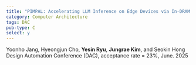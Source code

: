 ```yaml
---
title: "PIMPAL: Accelerating LLM Inference on Edge Devices via In-DRAM Arithmetic Lookup"
category: Computer Architecture
tags: DAC
pub-type: C
select: y
---
```


Yoonho Jang, Hyeongjun Cho, **Yesin Ryu**, **Jungrae Kim**, and Seokin Hong <br>
Design Automation Conference (DAC), acceptance rate = 23%, June. 2025 <br>
